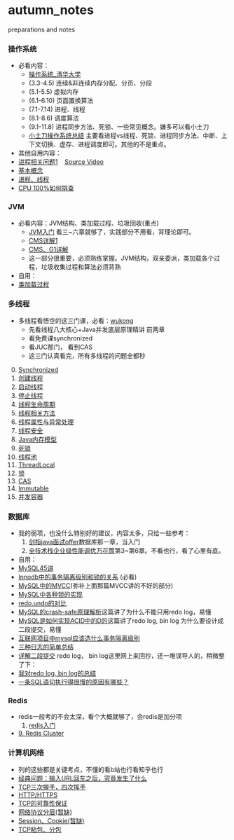 # autumn_notes
preparations and notes

### 操作系统

- 必看内容：
    - [操作系统_清华大学](https://www.bilibili.com/video/BV1js411b7vg?from=search&seid=6930146820902658098)
    - (3.3-4.5) 连续&非连续内存分配、分页、分段
    - (5.1-5.5) 虚拟内存
    - (6.1-6.10) 页面置换算法
    - (7.1-7.14) 进程、线程
    - (8.1-8.6) 调度算法
    - (9.1-11.8) 进程同步方法、死锁、一些常见概念。嫌多可以看小土刀
    - [小土刀操作系统总结](https://wdxtub.com/interview/14520847747820.html) 主要看进程vs线程、死锁、进程同步方法、中断、上下文切换、虚存、进程调度即可。其他的不是重点。
- 其他自用内容：
- [进程相关问题1](https://github.com/dabaitudiu/autumn_notes/blob/master/Operating%20System/7.%20%E8%BF%9B%E7%A8%8B%E4%B8%8E%E7%BA%BF%E7%A8%8B.md) &nbsp; &nbsp;[Source Video](https://www.bilibili.com/video/BV1js411b7vg?p=42)
- [基本概念](https://github.com/dabaitudiu/autumn_notes/blob/master/Operating%20System/2.%20%E5%9F%BA%E6%9C%AC%E6%A6%82%E5%BF%B5.md)
- [进程、线程](https://github.com/dabaitudiu/autumn_notes/blob/master/Operating%20System/1.%20%E8%BF%9B%E7%A8%8B%E7%BA%BF%E7%A8%8B.md)
- [CPU 100%如何排查](https://github.com/dabaitudiu/autumn_notes/blob/master/Operating%20System/cpu100.md)

### JVM
- 必看内容：JVM结构、类加载过程、垃圾回收(重点) 
    - [JVM入门](https://coding.imooc.com/class/429.html) 看三~六章就够了，实践部分不用看，背理论即可。
    - [CMS详解1](https://juejin.im/post/6844903782107578382)
    - [CMS、G1详解](https://juejin.im/post/6844903922872614925)
    - 这一部分很重要，必须熟练掌握。JVM结构，双亲委派，类加载各个过程，垃圾收集过程和算法必须背熟
- 自用：
- [类加载过程](https://github.com/dabaitudiu/autumn_notes/blob/master/JVM/3.%20%E7%B1%BB%E5%8A%A0%E8%BD%BD%E3%80%81%E8%BF%9E%E6%8E%A5%E3%80%81%E5%88%9D%E5%A7%8B%E5%8C%96.md)

### 多线程
- 多线程看悟空的这三门课，必看：[wukong](http://www.imooc.com/t/2854586)
    - 先看线程八大核心+Java并发底层原理精讲 前两章
    - 看免费课synchronized
    - 看JUC那门， 看到CAS
    - 这三门认真看完，所有多线程的问题全都秒
0. [Synchronized](https://github.com/dabaitudiu/autumn_notes/blob/master/Java%E5%A4%9A%E7%BA%BF%E7%A8%8B/0.Synchronized.md)
1. [创建线程](https://github.com/dabaitudiu/autumn_notes/blob/master/Java%E5%A4%9A%E7%BA%BF%E7%A8%8B/1.%E5%88%9B%E5%BB%BA%E7%BA%BF%E7%A8%8B.md)
2. [启动线程](https://github.com/dabaitudiu/autumn_notes/blob/master/Java%E5%A4%9A%E7%BA%BF%E7%A8%8B/2.%E5%90%AF%E5%8A%A8%E7%BA%BF%E7%A8%8B.md)
3. [停止线程](https://github.com/dabaitudiu/autumn_notes/blob/master/Java%E5%A4%9A%E7%BA%BF%E7%A8%8B/3.%E5%81%9C%E6%AD%A2%E7%BA%BF%E7%A8%8B.md)
4. [线程生命周期](https://github.com/dabaitudiu/autumn_notes/blob/master/Java%E5%A4%9A%E7%BA%BF%E7%A8%8B/4.%20%E7%BA%BF%E7%A8%8B%E7%94%9F%E5%91%BD%E5%91%A8%E6%9C%9F.md)
5. [线程相关方法](https://github.com/dabaitudiu/autumn_notes/blob/master/Java%E5%A4%9A%E7%BA%BF%E7%A8%8B/5.%20%E7%BA%BF%E7%A8%8B%E7%9B%B8%E5%85%B3%E6%96%B9%E6%B3%95.md)
6. [线程属性与异常处理](https://github.com/dabaitudiu/autumn_notes/blob/master/Java%E5%A4%9A%E7%BA%BF%E7%A8%8B/6.%E7%BA%BF%E7%A8%8B%E5%B1%9E%E6%80%A7%E4%B8%8E%E5%BC%82%E5%B8%B8%E5%A4%84%E7%90%86.md)
7. [线程安全](https://github.com/dabaitudiu/autumn_notes/blob/master/Java%E5%A4%9A%E7%BA%BF%E7%A8%8B/7.%E7%BA%BF%E7%A8%8B%E5%AE%89%E5%85%A8.md)
8. [Java内存模型](https://github.com/dabaitudiu/autumn_notes/blob/master/Java%E5%A4%9A%E7%BA%BF%E7%A8%8B/8.JMM.md)
9. [死锁](https://github.com/dabaitudiu/autumn_notes/blob/master/Java%E5%A4%9A%E7%BA%BF%E7%A8%8B/9.%E6%AD%BB%E9%94%81.md)
10. [线程池](https://github.com/dabaitudiu/autumn_notes/blob/master/Java%E5%A4%9A%E7%BA%BF%E7%A8%8B/10.%E7%BA%BF%E7%A8%8B%E6%B1%A0.md)
11. [ThreadLocal](https://github.com/dabaitudiu/autumn_notes/blob/master/Java%E5%A4%9A%E7%BA%BF%E7%A8%8B/11.%20ThreadLocal.md)
12. [锁](https://github.com/dabaitudiu/autumn_notes/blob/master/Java%E5%A4%9A%E7%BA%BF%E7%A8%8B/12.%20%E9%94%81.md)
14. [CAS](https://github.com/dabaitudiu/autumn_notes/blob/master/Java%E5%A4%9A%E7%BA%BF%E7%A8%8B/14.%20CAS.md)
15. [Immutable](https://github.com/dabaitudiu/autumn_notes/blob/master/Java%E5%A4%9A%E7%BA%BF%E7%A8%8B/15.%20Immutable.md)
16. [并发容器](https://github.com/dabaitudiu/autumn_notes/blob/master/Java%E5%A4%9A%E7%BA%BF%E7%A8%8B/16.%20%E5%B9%B6%E5%8F%91%E5%AE%B9%E5%99%A8.md)

### 数据库
- 我的弱项，也没什么特别好的建议，内容太多，只给一些参考：
    1. [剑指java面试offer](https://coding.imooc.com/class/303.html)数据库那一章，当入门
    2. [全技术栈企业级性能调优万花筒](https://coding.imooc.com/class/442.html)第3~第6章。不看也行，看了心里有底。
- 自用：
- [MySQL45讲](https://time.geekbang.org/column/intro/139)
- [Innodb中的事务隔离级别和锁的关系](https://tech.meituan.com/2014/08/20/innodb-lock.html) (必看)
- [MySQL中的MVCC](https://blog.csdn.net/waves___/article/details/105295060)(弥补上面那篇MVCC讲的不好的部分)
- [MySQL中各种锁的实现](https://tonydong.blog.csdn.net/article/details/103324323)
- [redo,undo的对比](https://www.infoq.cn/article/M6g1yjZqK6HiTIl_9bex)
- [MySQL的crash-safe原理解析](https://my.oschina.net/vivotech/blog/4289724/print)这篇讲了为什么不能只用redo log，易懂
- [MySQL是如何实现ACID中的D的](https://zhuanlan.zhihu.com/p/98778890)这篇讲了redo log, bin log 为什么要设计成二段提交，易懂
- [互联网项目中mysql应该选什么事务隔离级别](https://zhuanlan.zhihu.com/p/59061106)
- [三种日志的简单总结](https://www.cnblogs.com/wy123/p/8365234.html)
- [详解二段提交](https://juejin.im/post/6844904079215312909)
redo log， bin log这里网上来回抄，还一堆误导人的，稍微整了下：
- [我对redo log, bin log的总结](https://github.com/dabaitudiu/autumn_notes/blob/master/Database/rebin.md)
- [一条SQL语句执行得很慢的原因有哪些？](https://zhuanlan.zhihu.com/p/62941196)

### Redis
- redis一般考的不会太深，看个大概就够了，会redis是加分项
    1. [redis入门](https://www.nowcoder.com/courses/cover/live/473)
- [9. Redis Cluster](https://github.com/dabaitudiu/autumn_notes/blob/master/Redis/9.%20Redis_Cluster.md)

### 计算机网络
- 列的这些都是关键考点，不懂的看b站也行看知乎也行
- [经典问题：输入URL回车之后，究竟发生了什么](https://github.com/dabaitudiu/autumn_notes/blob/master/%E8%AE%A1%E7%AE%97%E6%9C%BA%E7%BD%91%E7%BB%9C/network1.md)
- [TCP三次握手，四次挥手](https://github.com/dabaitudiu/autumn_notes/blob/master/%E8%AE%A1%E7%AE%97%E6%9C%BA%E7%BD%91%E7%BB%9C/network2.md)
- [HTTP/HTTPS](https://github.com/dabaitudiu/autumn_notes/blob/master/%E8%AE%A1%E7%AE%97%E6%9C%BA%E7%BD%91%E7%BB%9C/network3.md)
- [TCP的可靠性保证](https://github.com/dabaitudiu/autumn_notes/blob/master/%E8%AE%A1%E7%AE%97%E6%9C%BA%E7%BD%91%E7%BB%9C/network4.md)
- [网络协议分层(暂缺)]()
- [Session、Cookie(暂缺)]()
- [TCP粘包、分包](https://github.com/dabaitudiu/autumn_notes/blob/master/%E8%AE%A1%E7%AE%97%E6%9C%BA%E7%BD%91%E7%BB%9C/network5.md)
